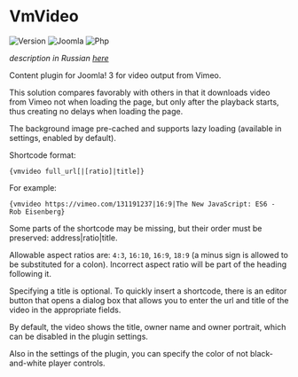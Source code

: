 # VmVideo

![Version](https://img.shields.io/badge/VERSION-1.0.3-0366d6.svg?style=for-the-badge)
![Joomla](https://img.shields.io/badge/joomla-3.7+-1A3867.svg?style=for-the-badge)
![Php](https://img.shields.io/badge/php-5.6+-8892BF.svg?style=for-the-badge)

_description in Russian [here](README.ru.md)_

Content plugin for Joomla! 3 for video output from Vimeo.

This solution compares favorably with others in that it downloads video from Vimeo not when loading the page, but only after the playback starts, thus creating no delays when loading the page.

The background image pre-cached and supports lazy loading (available in settings, enabled by default).

Shortcode format:
```
{vmvideo full_url[|[ratio]|title]}
```

For example:
```
{vmvideo https://vimeo.com/131191237|16:9|The New JavaScript: ES6 - Rob Eisenberg}
```

Some parts of the shortcode may be missing, but their order must be preserved: address|ratio|title.

Allowable aspect ratios are: `4:3`, `16:10`, `16:9`, `18:9` (a minus sign is allowed to be substituted for a colon). Incorrect aspect ratio will be part of the heading following it.

Specifying a title is optional. To quickly insert a shortcode, there is an editor button that opens a dialog box that allows you to enter the url and title of the video in the appropriate fields.

By default, the video shows the title, owner name and owner portrait, which can be disabled in the plugin settings.

Also in the settings of the plugin, you can specify the color of not black-and-white player controls.
